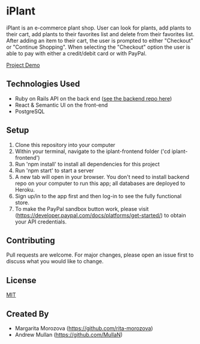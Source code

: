 # iPlant
iPlant is an e-commerce plant shop.  User can look for plants, add plants to their cart, add plants to their favorites list and delete from their favorites list. After adding an item to their cart, the user is prompted to either "Checkout" or "Continue Shopping". When selecting the "Checkout" option the user is able to pay with either a credit/debit card or with PayPal.   

[Project Demo]( https://youtu.be/gJ6-OvyNNwE )

## Technologies Used
* Ruby on Rails API on the back end ([see the backend repo here](https://github.com/rita-morozova/iplant-backend))
* React & Semantic UI on the front-end
* PostgreSQL

## Setup
1. Clone this repository into your computer
2. Within your terminal, navigate to the iplant-frontend folder ('cd iplant-frontend')
3. Run 'npm install' to install all dependencies for this project
4. Run 'npm start' to start a server
5. A new tab will open in your browser. You don't need to install backend repo on your computer to run this app;
all databases are deployed to Heroku.
6. Sign up/in to the app first and then log-in to see the fully functional store.
7. To make the PayPal sandbox button work, please visit (https://developer.paypal.com/docs/platforms/get-started/) to obtain your API credentials.  


## Contributing
Pull requests are welcome. For major changes, please open an issue first to discuss what you would like to change.

## License
[MIT](https://choosealicense.com/licenses/mit/) 

## Created By
* Margarita Morozova (https://github.com/rita-morozova)
* Andrew Mullan (https://github.com/MullaN)
